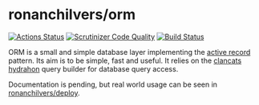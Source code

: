 # ronanchilvers/orm

[![Actions Status](https://github.com/ronanchilvers/orm/workflows/Unit%20Tests/badge.svg)](https://github.com/ronanchilvers/orm/actions)
[![Scrutinizer Code Quality](https://scrutinizer-ci.com/g/ronanchilvers/orm/badges/quality-score.png?b=master)](https://scrutinizer-ci.com/g/ronanchilvers/orm/?branch=master)
[![Build Status](https://travis-ci.org/ronanchilvers/orm.svg?branch=master)](https://travis-ci.org/ronanchilvers/orm)

ORM is a small and simple database layer implementing the [active record] pattern. Its aim is to be simple, fast and useful. It relies on the [clancats hydrahon] query builder for database query access.

Documentation is pending, but real world usage can be seen in [ronanchilvers/deploy](https://github.com/ronanchilvers/deploy).

[active record]: https://en.wikipedia.org/wiki/Active_record_pattern
[clancats hydrahon]: https://clancats.io/hydrahon/master/
